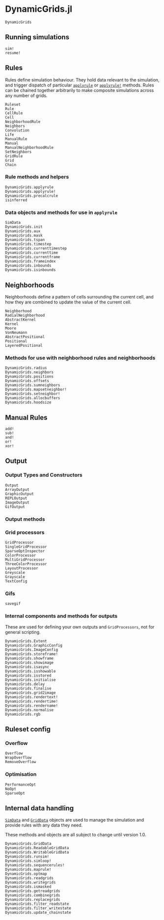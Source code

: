 # DynamicGrids.jl

```@docs
DynamicGrids
```

## Running simulations

```@docs
sim!
resume! 
```

## Rules

Rules define simulation behaviour. They hold data relevant to the simulation,
and trigger dispatch of particular [`applyrule`](@ref) or [`applyrule!`](@ref) methods.
Rules can be chained together arbitrarily to make composite simulations across
any number of grids.

```@docs
Ruleset
Rule
CellRule
Cell
NeighborhoodRule
Neighbors
Convolution
Life
ManualRule
Manual
ManualNeighborhoodRule
SetNeighbors
GridRule
Grid
Chain
```

### Rule methods and helpers

```@docs
DynamicGrids.applyrule
DynamicGrids.applyrule!
DynamicGrids.precalcrule
isinferred 
```

### Data objects and methods for use in `applyrule`

```@docs
SimData
DynamicGrids.init
DynamicGrids.aux
DynamicGrids.mask
DynamicGrids.tspan
DynamicGrids.timestep
DynamicGrids.currenttimestep
DynamicGrids.currenttime
DynamicGrids.currentframe
DynamicGrids.frameindex
DynamicGrids.inbounds
DynamicGrids.isinbounds
```

## Neighborhoods

Neighborhoods define a pattern of cells surrounding the current cell,
and how they are combined to update the value of the current cell.

```@docs
Neighborhood
RadialNeighborhood
AbstractKernel
Kernel
Moore
VonNeumann
AbstractPositional
Positional
LayeredPositional
```

### Methods for use with neighborhood rules and neighborhoods

```@docs
DynamicGrids.radius
DynamicGrids.neighbors
DynamicGrids.positions
DynamicGrids.offsets
DynamicGrids.sumneighbors
DynamicGrids.mapsetneighbor!
DynamicGrids.setneighbor!
DynamicGrids.allocbuffers
DynamicGrids.hoodsize
```

## Manual Rules

```@docs
add!
sub!
and!
or!
xor!
```


## Output

### Output Types and Constructors

```@docs
Output
ArrayOutput
GraphicOutput
REPLOutput
ImageOutput
GifOutput
```

### Output methods

### Grid processors

```@docs
GridProcessor
SingleGridProcessor
SparseOptInspector
ColorProcessor
MultiGridProcessor
ThreeColorProcessor
LayoutProcessor
Greyscale
Grayscale
TextConfig
```

### Gifs

```@docs
savegif
```

### Internal components and methods for outputs

These are used for defining your own outputs and `GridProcessors`, 
not for general scripting.

```@docs
DynamicGrids.Extent
DynamicGrids.GraphicConfig
DynamicGrids.ImageConfig
DynamicGrids.storeframe!
DynamicGrids.showframe
DynamicGrids.showimage
DynamicGrids.isasync
DynamicGrids.isshowable
DynamicGrids.isstored
DynamicGrids.initialise
DynamicGrids.delay
DynamicGrids.finalise
DynamicGrids.grid2image
DynamicGrids.rendertext!
DynamicGrids.rendertime!
DynamicGrids.rendername!
DynamicGrids.normalise
DynamicGrids.rgb
```

## Ruleset config

### Overflow

```@docs
Overflow
WrapOverflow
RemoveOverflow
```

### Optimisation

```@docs
PerformanceOpt
NoOpt
SparseOpt
```

## Internal data handling

[`SimData`](@ref) and [`GridData`](@ref) objects are used to 
manage the simulation and provide rules with any data they need.

These methods and objects are all subject to change until version 1.0.

```@docs
DynamicGrids.GridData
DynamicGrids.ReadableGridData
DynamicGrids.WritableGridData
DynamicGrids.runsim!
DynamicGrids.simloop!
DynamicGrids.sequencerules!
DynamicGrids.maprule!
DynamicGrids.optmap
DynamicGrids.readgrids
DynamicGrids.writegrids
DynamicGrids.ismasked
DynamicGrids.getreadgrids
DynamicGrids.combinegrids
DynamicGrids.replacegrids
DynamicGrids.filter_readstate
DynamicGrids.filter_writestate
DynamicGrids.update_chainstate
```
